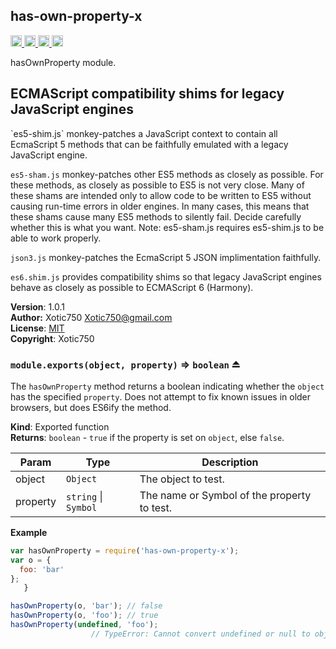 <a name="module_has-own-property-x"></a>
## has-own-property-x
<a href="https://travis-ci.org/Xotic750/has-own-property-x"
title="Travis status">
<img
src="https://travis-ci.org/Xotic750/has-own-property-x.svg?branch=master"
alt="Travis status" height="18">
</a>
<a href="https://david-dm.org/Xotic750/has-own-property-x"
title="Dependency status">
<img src="https://david-dm.org/Xotic750/has-own-property-x.svg"
alt="Dependency status" height="18"/>
</a>
<a
href="https://david-dm.org/Xotic750/has-own-property-x#info=devDependencies"
title="devDependency status">
<img src="https://david-dm.org/Xotic750/has-own-property-x/dev-status.svg"
alt="devDependency status" height="18"/>
</a>
<a href="https://badge.fury.io/js/has-own-property-x" title="npm version">
<img src="https://badge.fury.io/js/has-own-property-x.svg"
alt="npm version" height="18">
</a>

hasOwnProperty module.

<h2>ECMAScript compatibility shims for legacy JavaScript engines</h2>
`es5-shim.js` monkey-patches a JavaScript context to contain all EcmaScript 5
methods that can be faithfully emulated with a legacy JavaScript engine.

`es5-sham.js` monkey-patches other ES5 methods as closely as possible.
For these methods, as closely as possible to ES5 is not very close.
Many of these shams are intended only to allow code to be written to ES5
without causing run-time errors in older engines. In many cases,
this means that these shams cause many ES5 methods to silently fail.
Decide carefully whether this is what you want. Note: es5-sham.js requires
es5-shim.js to be able to work properly.

`json3.js` monkey-patches the EcmaScript 5 JSON implimentation faithfully.

`es6.shim.js` provides compatibility shims so that legacy JavaScript engines
behave as closely as possible to ECMAScript 6 (Harmony).

**Version**: 1.0.1  
**Author:** Xotic750 <Xotic750@gmail.com>  
**License**: [MIT](&lt;https://opensource.org/licenses/MIT&gt;)  
**Copyright**: Xotic750  
<a name="exp_module_has-own-property-x--module.exports"></a>
### `module.exports(object, property)` ⇒ <code>boolean</code> ⏏
The `hasOwnProperty` method returns a boolean indicating whether
the `object` has the specified `property`. Does not attempt to fix known
issues in older browsers, but does ES6ify the method.

**Kind**: Exported function  
**Returns**: <code>boolean</code> - `true` if the property is set on `object`, else `false`.  

| Param | Type | Description |
| --- | --- | --- |
| object | <code>Object</code> | The object to test. |
| property | <code>string</code> &#124; <code>Symbol</code> | The name or Symbol of the property to test. |

**Example**  
```js
var hasOwnProperty = require('has-own-property-x');
var o = {
  foo: 'bar'
};
   }

hasOwnProperty(o, 'bar'); // false
hasOwnProperty(o, 'foo'); // true
hasOwnProperty(undefined, 'foo');
                  // TypeError: Cannot convert undefined or null to object
```

